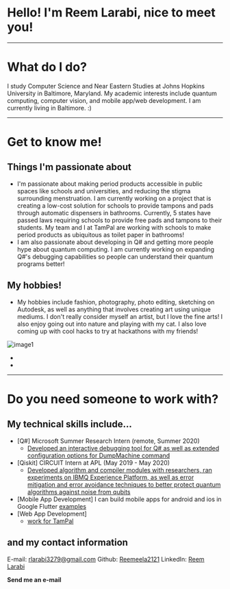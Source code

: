# Hello! I'm Reem Larabi, nice to meet you!

---

# What do I do?

I study Computer Science and Near Eastern Studies at Johns Hopkins University in Baltimore, Maryland. My academic interests include quantum computing, computer vision, and mobile app/web development. I am currently living in Baltimore. :)

[//]: # (Here is where we'll put the location)

---

# Get to know me!

## Things I'm passionate about

 -  I'm passionate about making period products accessible in public spaces like schools and universities, and reducing the stigma surrounding menstruation. I am currently working on a project that is creating a low-cost solution for schools to provide tampons and pads through automatic dispensers in bathrooms. Currently, 5 states have passed laws requiring schools to provide free pads and tampons to their students. My team and I at TamPal are working with schools to make period products as ubiquitous as toilet paper in bathrooms! 
 - I am also passionate about developing in Q# and getting more people hype about quantum computing. I am currently working on expanding Q#'s debugging capabilities so people can understand their quantum programs better!

## My hobbies!

 -  My hobbies include fashion, photography, photo editing, sketching on Autodesk, as well as anything that involves creating art using
 unique mediums. I don't really consider myself an artist, but I love the fine arts! I also enjoy going out into nature and playing with my cat. I also love coming up with cool hacks to try at hackathons with my friends! 

![image1](/to/image.jpg)

 -  
 -  

---

# Do you need someone to work with?

## My technical skills include...

 -  [Q#]   Microsoft Summer Research Intern (remote, Summer 2020)
     -  [Developed an interactive debugging tool for Q# as well as extended configuration options for DumpMachine command](https://github.com/microsoft/iqsharp)
 -  [Qiskit] CIRCUIT Intern at APL (May 2019 - May 2020)
    -  [Developed algorithm and compiler modules with researchers, ran experiments on IBMQ Experience Platform, as well as error mitigation and error avoidance techniques to better protect quantum algorithms against noise from qubits](https://www.jhuapl.edu/PressRelease/200922-quantum-decoherence-training-a-dragon)
- [Mobile App Development] I can build mobile apps for android and ios in Google Flutter
    [examples](https://www.devpost.com/Reemeela2121)
-  [Web App Development]
    - [work for TamPal](https://tampal.web.app)


## and my contact information

E-mail: [rlarabi3279@gmail.com](mailto:rlarabi3279@gmail.com)
Github: [Reemeela2121](https://github.com/Reemeela2121)
LinkedIn: [Reem Larabi](https://linkedin.com/)

**Send me an e-mail**

[//]: # (We can add a send-message form here)
